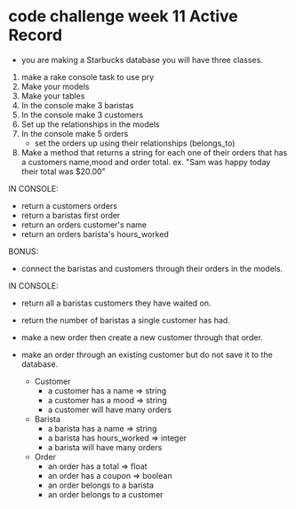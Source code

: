 # code challenge week 11 Active Record

- you are making a Starbucks database you will have three classes.

1. make a rake console task to use pry
2. Make your models 
3. Make your tables
4. In the console make 3 baristas 
5. In the console make 3 customers
6. Set up the relationships in the models
7. In the console make 5 orders 
    - set the orders up using their relationships   (belongs_to)
8. Make a method that returns a string for each one of their orders that has a customers name,mood and order total. ex. "Sam was happy today their total was $20.00"

IN CONSOLE:
 - return a customers orders 
 - return a baristas first order 
 - return an orders customer's name 
 - return an orders barista's hours_worked
 
 BONUS: 
 - connect the baristas and customers through their orders in the models. 
 
 IN CONSOLE:
 - return all a baristas customers they have waited on. 
 - return the number of baristas a single customer has had. 
 - make a new order then create a new customer through that order. 
 - make an order through an existing customer but do not save it to the database. 


    - Customer
        - a customer has a name => string
        - a customer has a mood => string
        - a customer will have many orders
    - Barista 
        - a barista has a name => string
        - a barista has hours_worked => integer
        - a barista will have many orders
    - Order
        - an order has a total => float
        - an order has a coupon => boolean
        - an order belongs to a barista 
        - an order belongs to a customer 



    